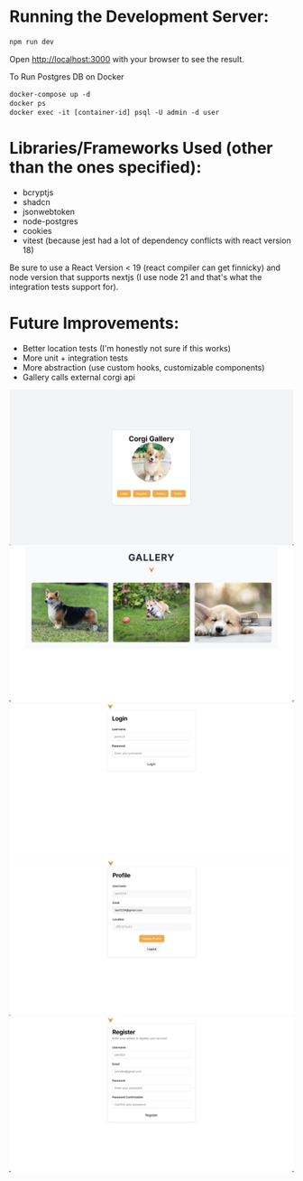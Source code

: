 # Running the Development Server:

```bash
npm run dev
```

Open [http://localhost:3000](http://localhost:3000) with your browser to see the result.

To Run Postgres DB on Docker
```
docker-compose up -d
docker ps
docker exec -it [container-id] psql -U admin -d user
```

# Libraries/Frameworks Used (other than the ones specified):
- bcryptjs
- shadcn 
- jsonwebtoken
- node-postgres 
- cookies
- vitest (because jest had a lot of dependency conflicts with react version 18)

Be sure to use a React Version < 19 (react compiler can get finnicky) and node version that supports nextjs (I use node 21 and that's what the integration tests support for).


# Future Improvements:
- Better location tests (I'm honestly not sure if this works)
- More unit + integration tests
- More abstraction (use custom hooks, customizable components)
- Gallery calls external corgi api 


![Home Page Screenshot](/screenshots/homepage.png)
![Gallery Screenshot](/screenshots/gallery.png)
![Login Page Screenshot](/screenshots/login.png)
![Profile Page Screenshot](/screenshots/profile-page.png)
![Registration Screenshot](/screenshots/registration.png)